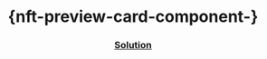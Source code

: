 <!-- Please update value in the {}  --> <h1 align="center">{nft-preview-card-component-}</h1> <div align="center"> <h3> <a href="https://nft-preview-co.netlify.app/"> Solution </a> </h3> </div>
